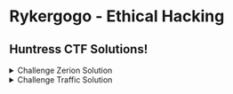 # Rykergogo - Ethical Hacking
## Huntress CTF Solutions!
<details markdown>
  <br>
  <summary>Challenge Zerion Solution</summary>
  For this challenge, participants are provided with a file named <code>zerion</code>.<br><br>
  At first glance, the contents of this file reveals some PHP code.<br><br>
  <img src="https://i.imgur.com/vAJmHp2.png"><br><br>
  Digging in a little farther, there seems to be some encoded text at the end of the file.<br><br>
  <img src="https://i.imgur.com/pnB0T5D.png"><br><br>
  In the first screenshot, the variable <code>$L66Rgr</code> is being assigned to an array containing the php code and the base64 string at the end of the file.<br><br>
  Specifically, the explode function is splitting the current file by the string <code>?></code> which would isolate the base64 string into the second element of the array.
  The array should look similar to this:<br><br>
  
  `[php_code, base64_text]`<br><br>
  
  <img src="https://i.imgur.com/u0WLJKE.png"><br><br>
  A little further along the code is this variable `$L6CRgr`. Here, an array is created as so:<br><br>
  
  `[/x/i, x, base64_text]`<br><br>
  
  The first two arguments are just decoded base64 text. The third element is what we want to pay more attention to. It's doing some stuff to the second element of the array created before.<br><br>
  Following the function call, first run the third element of the array (base64 text at end of file) through a rot13 decoder.<br><br>
  <img src="https://i.imgur.com/MYvLDUF.png"><br><br>
  Then take the output and reverse the string.<br><br>
  <img src="https://i.imgur.com/tJnesuQ.png"><br><br>
  Then we get, surprise surprise, base64 text. Run that through a base64 decoder.<br><br>
  <img src="https://i.imgur.com/YxBvzRf.png"><br><br>
  Now we're getting somewhere...<br><br>
  <img src="https://i.imgur.com/UFND3UT.png"><br><br>
  After searching through more php code, the flag is captured!
</details>
<details>
  <br>
  <summary>Challenge Traffic Solution</summary>
  For this challenge, participants are provided with a file called <code>traffic.7z</code>.<br><br>
  After extracting the file, reveals a bunch of gzip files<br><br>
  <img src="https://i.imgur.com/0N4uQeJ.png"><br><br>
  The naming convention of the files suggests these are zeek logs. <a href="https://docs.zeek.org/en/master/script-reference/log-files.html" target="_blank">More Info</a><br><br>
  After extracting the gzip files, we can now spin up a database using <a href="https://github.com/activecm/rita" target="_blank">Rita</a><br><br>
  <img src="https://i.imgur.com/oxjtWe1.png"><br><br>
  <code>rita import . logs</code> will create a database including all the files in the present working directory and name it logs.<br><br>
  <img src="https://i.imgur.com/jfZONRr.png"><br><br>
  <code>rita show-beacons logs -H</code> will spit out some data to look at. We can already see some suspicious looking connections based on how many were made. However, this format is hard to read and doesn't really show much.<br><br>
  <img src="https://i.imgur.com/PPQ9RPI.png"><br><br>
  Running the command <code>rita html-report logs</code> will create an organized html report for us.<br><br>
  <img src="https://i.imgur.com/x07K0Gt.png"><br><br>
  Looking at the Beacons, there are several outgoing connections that seem to be repeated more than usual. Along with a score that is VERY close to 1, this raises some red flags. Even more so with the highlighted IP.<br><br>
  <img src="https://i.imgur.com/8xqe2rV.png"><br><br>
  Trying to access the IP directly reveals this is pointing to some github url. 104 connections being made to one github link? Something isn't right.<br><br>
  <img src="https://i.imgur.com/hFkSOxm.png"><br><br>
  Switching to the Beacons SNI page, and searching for any github urls we find a github pages link.<br><br>
  <img src="https://i.imgur.com/Pq72u3J.png"><br><br>
  Voilà! Flag is captured :-)
</details>
